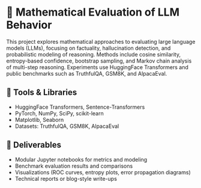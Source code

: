 # 🧮 Mathematical Evaluation of LLM Behavior

This project explores mathematical approaches to evaluating large language models (LLMs), focusing on factuality, hallucination detection, and probabilistic modeling of reasoning. Methods include cosine similarity, entropy-based confidence, bootstrap sampling, and Markov chain analysis of multi-step reasoning. Experiments use HuggingFace Transformers and public benchmarks such as TruthfulQA, GSM8K, and AlpacaEval.

## 📁 Tools & Libraries
- HuggingFace Transformers, Sentence-Transformers  
- PyTorch, NumPy, SciPy, scikit-learn  
- Matplotlib, Seaborn  
- Datasets: TruthfulQA, GSM8K, AlpacaEval  

## 🔧 Deliverables
- Modular Jupyter notebooks for metrics and modeling  
- Benchmark evaluation results and comparisons  
- Visualizations (ROC curves, entropy plots, error propagation diagrams)  
- Technical reports or blog-style write-ups  